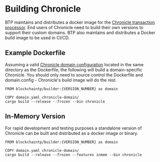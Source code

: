 # Building Chronicle

BTP maintains and distributes a docker image for the
[Chronicle transaction processor](./chronicle_architecture.md#transaction-processor).
End users of Chronicle need to build their own versions to support
their custom domains. BTP also maintains and distributes a Docker build
image to be used in CI/CD.

## Example Dockerfile

Assuming a valid [Chronicle domain configuration](./domain_modeling.md) located
in the same directory as the Dockerfile, the following will build a
domain-specific Chronicle. You should only need to source control the Dockerfile
and domain.config - Chronicle's build image will do the rest.

```docker
FROM blockchaintp/builder:{VERSION_NUMBER} as domain

COPY domain.yaml chronicle-domain/
cargo build --release --frozen --bin chronicle
```

## In-Memory Version

For rapid development and testing purposes a standalone version of Chronicle
can be built and distributed as a docker image or binary.

```docker
FROM blockchaintp/builder:{VERSION_NUMBER} as domain

COPY domain.yaml chronicle-domain/
cargo build --release --frozen --features inmem --bin chronicle
```
